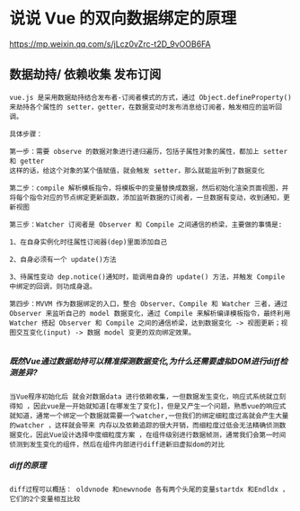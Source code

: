 # 说说 Vue 的双向数据绑定的原理

https://mp.weixin.qq.com/s/jLcz0vZrc-t2D_9vOOB6FA

## 数据劫持/  依赖收集 发布订阅





```
vue.js 是采用数据劫持结合发布者-订阅者模式的方式，通过 Object.defineProperty()来劫持各个属性的 setter，getter，在数据变动时发布消息给订阅者，触发相应的监听回调。

具体步骤：

第一步：需要 observe 的数据对象进行递归遍历，包括子属性对象的属性，都加上 setter 和 getter
这样的话，给这个对象的某个值赋值，就会触发 setter，那么就能监听到了数据变化

第二步：compile 解析模板指令，将模板中的变量替换成数据，然后初始化渲染页面视图，并将每个指令对应的节点绑定更新函数，添加监听数据的订阅者，一旦数据有变动，收到通知，更新视图

第三步：Watcher 订阅者是 Observer 和 Compile 之间通信的桥梁，主要做的事情是:

1、在自身实例化时往属性订阅器(dep)里面添加自己

2、自身必须有一个 update()方法

3、待属性变动 dep.notice()通知时，能调用自身的 update() 方法，并触发 Compile 中绑定的回调，则功成身退。

第四步：MVVM 作为数据绑定的入口，整合 Observer、Compile 和 Watcher 三者，通过 Observer 来监听自己的 model 数据变化，通过 Compile 来解析编译模板指令，最终利用 Watcher 搭起 Observer 和 Compile 之间的通信桥梁，达到数据变化 -> 视图更新；视图交互变化(input) -> 数据 model 变更的双向绑定效果。


```



##### 既然Vue通过数据劫持可以精准探测数据变化,为什么还需要虚拟DOM进行diff检测差异?

```
当Vue程序初始化后 就会对数据data 进行依赖收集，一但数据发生变化，响应式系统就立刻得知 ，因此vue是一开始就知道[在哪发生了变化]，但是又产生一个问题，熟悉vue的响应式就知道，通常一个绑定一个数据就需要一个watcher,一但我们的绑定细粒度过高就会产生大量的watcher ，这样就会带来 内存以及依赖追踪的很大开销，而细粒度过低会无法精确侦测数据变化，因此Vue设计选择中度细粒度方案 ，在组件级别进行数据帧测，通常我们会第一时间侦测到发生变化的组件，然后在组件内部进行diff进新旧虚拟dom的对比 
```





##### diff的原理

```
diff过程可以概括： oldvnode 和newvnode 各有两个头尾的变量startdx 和Endldx ，它们的2个变量相互比较
```

